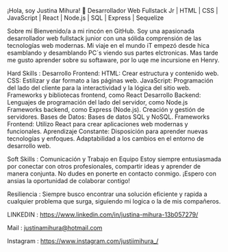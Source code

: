 ¡Hola, soy Justina Mihura! 👋
Desarrollador Web Fullstack Jr | HTML | CSS | JavaScript | React | Node.js | SQL | Express | Sequelize 

Sobre mí
Bienvenido/a a mi rincón en GitHub. Soy una apasionada desarrollador web fullstack junior con una sólida comprensión de las tecnologías web modernas. Mi viaje en el mundo iT empezó desde hica esamblando y desamblando PC´s viendo sus partes elctronicas. Mas tarde me gusto aprender sobre su softaware, por lo uqe me incursione en Henry.

Hard Skills : 
Desarrollo Frontend: HTML: Crear estructura y contenido web. CSS: Estilizar y dar formato a las páginas web. JavaScript: Programación del lado del cliente para la interactividad y la lógica del sitio web. Frameworks y bibliotecas frontend, como React
Desarrollo Backend: Lenguajes de programación del lado del servidor, como Node.js Frameworks backend, como Express (Node.js). Creación y gestión de servidores.
Bases de Datos: Bases de datos SQL y NoSQL.
Frameworks Frontend: Utilizo React para crear aplicaciones web modernas y funcionales.
Aprendizaje Constante: Disposición para aprender nuevas tecnologías y enfoques. Adaptabilidad a los cambios en el entorno de desarrollo web.

Soft Skills :
Comunicación y Trabajo en Equipo
Estoy siempre entusiasmada por conectar con otros profesionales, compartir ideas y aprender de manera conjunta. No dudes en ponerte en contacto conmigo. ¡Espero con ansias la oportunidad de colaborar contigo!

Resiliencia :
Siempre busco encontrar una solución eficiente y rapida a cualquier problema que surga, siguiendo mi logica o la de mis compañeros.

LINKEDIN : 
https://www.linkedin.com/in/justina-mihura-13b057279/

Mail : 
justinamihura@hotmail.com

Instagram : 
https://www.instagram.com/justiimihura_/
